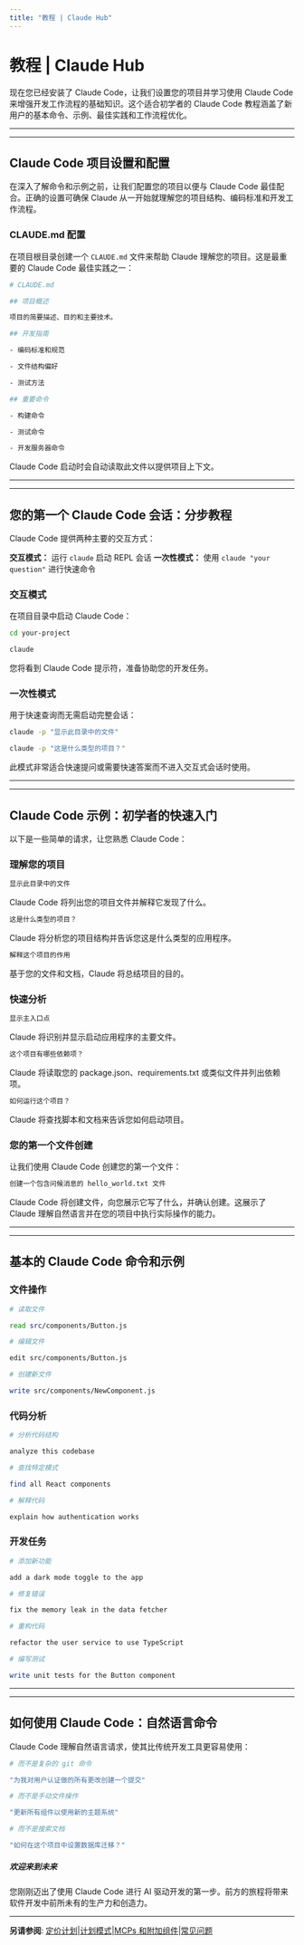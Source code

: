```yaml
---
title: "教程 | Claude Hub"
---
```


# 教程 | Claude Hub

现在您已经安装了 Claude Code，让我们设置您的项目并学习使用 Claude Code 来增强开发工作流程的基础知识。这个适合初学者的 Claude Code 教程涵盖了新用户的基本命令、示例、最佳实践和工作流程优化。

* * *

* * *

## Claude Code 项目设置和配置[​](#claude-code-project-setup-and-configuration "Direct link to Claude Code Project Setup and Configuration")

在深入了解命令和示例之前，让我们配置您的项目以便与 Claude Code 最佳配合。正确的设置可确保 Claude 从一开始就理解您的项目结构、编码标准和开发工作流程。

### CLAUDE.md 配置[​](#claudemd-configuration "Direct link to CLAUDE.md Configuration")

在项目根目录创建一个 `CLAUDE.md` 文件来帮助 Claude 理解您的项目。这是最重要的 Claude Code 最佳实践之一：

```bash
# CLAUDE.md

## 项目概述

项目的简要描述、目的和主要技术。

## 开发指南

- 编码标准和规范

- 文件结构偏好

- 测试方法

## 重要命令

- 构建命令

- 测试命令

- 开发服务器命令

```

Claude Code 启动时会自动读取此文件以提供项目上下文。

* * *

* * *

## 您的第一个 Claude Code 会话：分步教程[​](#your-first-claude-code-session-step-by-step-tutorial "Direct link to Your First Claude Code Session: Step-by-Step Tutorial")

Claude Code 提供两种主要的交互方式：

**交互模式：** 运行 `claude` 启动 REPL 会话 **一次性模式：** 使用 `claude "your question"` 进行快速命令

### 交互模式[​](#interactive-mode "Direct link to Interactive Mode")

在项目目录中启动 Claude Code：

```bash
cd your-project

claude

```

您将看到 Claude Code 提示符，准备协助您的开发任务。

### 一次性模式[​](#one-shot-mode "Direct link to One-shot Mode")

用于快速查询而无需启动完整会话：

```bash
claude -p "显示此目录中的文件"

claude -p "这是什么类型的项目？"

```

此模式非常适合快速提问或需要快速答案而不进入交互式会话时使用。

* * *

* * *

## Claude Code 示例：初学者的快速入门[​](#claude-code-examples-quick-wins-for-beginners "Direct link to Claude Code Examples: Quick Wins for Beginners")

以下是一些简单的请求，让您熟悉 Claude Code：

### 理解您的项目[​](#understanding-your-project "Direct link to Understanding Your Project")

```bash
显示此目录中的文件

```

Claude Code 将列出您的项目文件并解释它发现了什么。

```bash
这是什么类型的项目？

```

Claude 将分析您的项目结构并告诉您这是什么类型的应用程序。

```bash
解释这个项目的作用

```

基于您的文件和文档，Claude 将总结项目的目的。

### 快速分析[​](#quick-analysis "Direct link to Quick Analysis")

```bash
显示主入口点

```

Claude 将识别并显示启动应用程序的主要文件。

```bash
这个项目有哪些依赖项？

```

Claude 将读取您的 package.json、requirements.txt 或类似文件并列出依赖项。

```bash
如何运行这个项目？

```

Claude 将查找脚本和文档来告诉您如何启动项目。

### 您的第一个文件创建[​](#your-first-file-creation "Direct link to Your First File Creation")

让我们使用 Claude Code 创建您的第一个文件：

```bash
创建一个包含问候消息的 hello_world.txt 文件

```

Claude Code 将创建文件，向您展示它写了什么，并确认创建。这展示了 Claude 理解自然语言并在您的项目中执行实际操作的能力。

* * *

* * *

## 基本的 Claude Code 命令和示例[​](#essential-claude-code-commands-and-examples "Direct link to Essential Claude Code Commands and Examples")

### 文件操作[​](#file-operations "Direct link to File Operations")

```bash
# 读取文件

read src/components/Button.js

# 编辑文件

edit src/components/Button.js

# 创建新文件

write src/components/NewComponent.js

```

### 代码分析[​](#code-analysis "Direct link to Code Analysis")

```bash
# 分析代码结构

analyze this codebase

# 查找特定模式

find all React components

# 解释代码

explain how authentication works

```

### 开发任务[​](#development-tasks "Direct link to Development Tasks")

```bash
# 添加新功能

add a dark mode toggle to the app

# 修复错误

fix the memory leak in the data fetcher

# 重构代码

refactor the user service to use TypeScript

# 编写测试

write unit tests for the Button component

```

* * *

* * *

## 如何使用 Claude Code：自然语言命令[​](#how-to-use-claude-code-natural-language-commands "Direct link to How to Use Claude Code: Natural Language Commands")

Claude Code 理解自然语言请求，使其比传统开发工具更容易使用：

```bash
# 而不是复杂的 git 命令

"为我对用户认证做的所有更改创建一个提交"

# 而不是手动文件操作

"更新所有组件以使用新的主题系统"

# 而不是搜索文档

"如何在这个项目中设置数据库迁移？"

```

##### 欢迎来到未来

您刚刚迈出了使用 Claude Code 进行 AI 驱动开发的第一步。前方的旅程将带来软件开发中前所未有的生产力和创造力。


* * *

**另请参阅**: [定价计划](/claude-code-pricing.html)|[计划模式](/mechanics-plan-mode.html)|[MCPs 和附加组件](/claude-code-mcps.html)|[常见问题](/faq.html)

